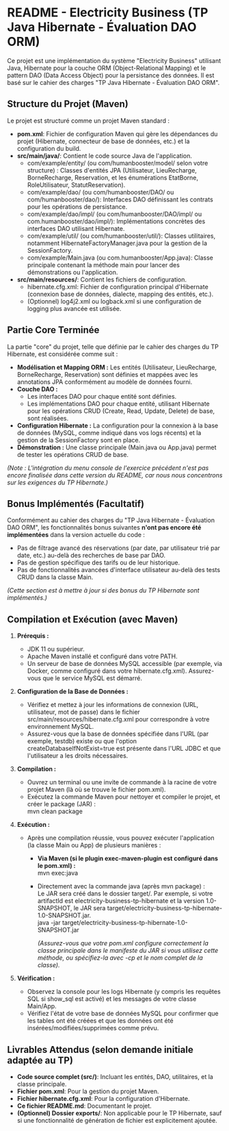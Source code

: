 # **README \- Electricity Business (TP Java Hibernate \- Évaluation DAO ORM)**

Ce projet est une implémentation du système "Electricity Business" utilisant Java, Hibernate pour la couche ORM (Object-Relational Mapping) et le pattern DAO (Data Access Object) pour la persistance des données. Il est basé sur le cahier des charges "TP Java Hibernate \- Évaluation DAO ORM".

## **Structure du Projet (Maven)**

Le projet est structuré comme un projet Maven standard :

* **pom.xml**: Fichier de configuration Maven qui gère les dépendances du projet (Hibernate, connecteur de base de données, etc.) et la configuration du build.  
* **src/main/java/**: Contient le code source Java de l'application.  
  * com/example/entity/ (ou com/humanbooster/model/ selon votre structure) : Classes d'entités JPA (Utilisateur, LieuRecharge, BorneRecharge, Reservation, et les énumérations EtatBorne, RoleUtilisateur, StatutReservation).  
  * com/example/dao/ (ou com/humanbooster/DAO/ ou com/humanbooster/dao/): Interfaces DAO définissant les contrats pour les opérations de persistance.  
  * com/example/dao/impl/ (ou com/humanbooster/DAO/impl/ ou com.humanbooster/dao/impl/): Implémentations concrètes des interfaces DAO utilisant Hibernate.  
  * com/example/util/ (ou com/humanbooster/util/): Classes utilitaires, notamment HibernateFactoryManager.java pour la gestion de la SessionFactory.  
  * com/example/Main.java (ou com.humanbooster/App.java): Classe principale contenant la méthode main pour lancer des démonstrations ou l'application.  
* **src/main/resources/**: Contient les fichiers de configuration.  
  * hibernate.cfg.xml: Fichier de configuration principal d'Hibernate (connexion base de données, dialecte, mapping des entités, etc.).  
  * (Optionnel) log4j2.xml ou logback.xml si une configuration de logging plus avancée est utilisée.

## **Partie Core Terminée**

La partie "core" du projet, telle que définie par le cahier des charges du TP Hibernate, est considérée comme suit :

* **Modélisation et Mapping ORM :** Les entités (Utilisateur, LieuRecharge, BorneRecharge, Reservation) sont définies et mappées avec les annotations JPA conformément au modèle de données fourni.  
* **Couche DAO :**  
  * Les interfaces DAO pour chaque entité sont définies.  
  * Les implémentations DAO pour chaque entité, utilisant Hibernate pour les opérations CRUD (Create, Read, Update, Delete) de base, sont réalisées.  
* **Configuration Hibernate :** La configuration pour la connexion à la base de données (MySQL, comme indiqué dans vos logs récents) et la gestion de la SessionFactory sont en place.  
* **Démonstration :** Une classe principale (Main.java ou App.java) permet de tester les opérations CRUD de base.

*(Note : L'intégration du menu console de l'exercice précédent n'est pas encore finalisée dans cette version du README, car nous nous concentrons sur les exigences du TP Hibernate.)*

## **Bonus Implémentés (Facultatif)**

Conformément au cahier des charges du "TP Java Hibernate \- Évaluation DAO ORM", les fonctionnalités bonus suivantes **n'ont pas encore été implémentées** dans la version actuelle du code :

* Pas de filtrage avancé des réservations (par date, par utilisateur trié par date, etc.) au-delà des recherches de base par DAO.  
* Pas de gestion spécifique des tarifs ou de leur historique.  
* Pas de fonctionnalités avancées d'interface utilisateur au-delà des tests CRUD dans la classe Main.

*(Cette section est à mettre à jour si des bonus du TP Hibernate sont implémentés.)*

## **Compilation et Exécution (avec Maven)**

1. **Prérequis :**  
   * JDK 11 ou supérieur.  
   * Apache Maven installé et configuré dans votre PATH.  
   * Un serveur de base de données MySQL accessible (par exemple, via Docker, comme configuré dans votre hibernate.cfg.xml). Assurez-vous que le service MySQL est démarré.  
2. **Configuration de la Base de Données :**  
   * Vérifiez et mettez à jour les informations de connexion (URL, utilisateur, mot de passe) dans le fichier src/main/resources/hibernate.cfg.xml pour correspondre à votre environnement MySQL.  
   * Assurez-vous que la base de données spécifiée dans l'URL (par exemple, testdb) existe ou que l'option createDatabaseIfNotExist=true est présente dans l'URL JDBC et que l'utilisateur a les droits nécessaires.  
3. **Compilation :**  
   * Ouvrez un terminal ou une invite de commande à la racine de votre projet Maven (là où se trouve le fichier pom.xml).  
   * Exécutez la commande Maven pour nettoyer et compiler le projet, et créer le package (JAR) :  
     mvn clean package

4. **Exécution :**  
   * Après une compilation réussie, vous pouvez exécuter l'application (la classe Main ou App) de plusieurs manières :  
     * **Via Maven (si le plugin exec-maven-plugin est configuré dans le pom.xml) :**  
       mvn exec:java

     * Directement avec la commande java (après mvn package) :  
       Le JAR sera créé dans le dossier target/. Par exemple, si votre artifactId est electricity-business-tp-hibernate et la version 1.0-SNAPSHOT, le JAR sera target/electricity-business-tp-hibernate-1.0-SNAPSHOT.jar.  
       java \-jar target/electricity-business-tp-hibernate-1.0-SNAPSHOT.jar

       *(Assurez-vous que votre pom.xml configure correctement la classe principale dans le manifeste du JAR si vous utilisez cette méthode, ou spécifiez-la avec \-cp et le nom complet de la classe).*  
5. **Vérification :**  
   * Observez la console pour les logs Hibernate (y compris les requêtes SQL si show\_sql est activé) et les messages de votre classe Main/App.  
   * Vérifiez l'état de votre base de données MySQL pour confirmer que les tables ont été créées et que les données ont été insérées/modifiées/supprimées comme prévu.

## **Livrables Attendus (selon demande initiale adaptée au TP)**

* **Code source complet (src/)**: Incluant les entités, DAO, utilitaires, et la classe principale.  
* **Fichier pom.xml**: Pour la gestion du projet Maven.  
* **Fichier hibernate.cfg.xml**: Pour la configuration d'Hibernate.  
* **Ce fichier README.md**: Documentant le projet.  
* **(Optionnel) Dossier exports/**: Non applicable pour le TP Hibernate, sauf si une fonctionnalité de génération de fichier est explicitement ajoutée.
